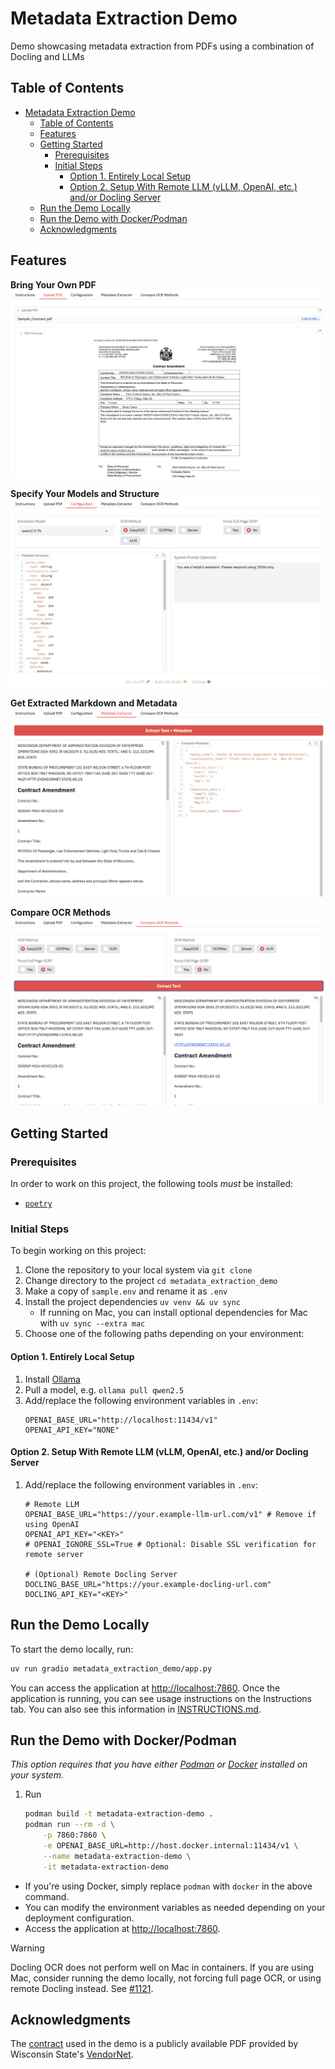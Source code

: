 # Metadata Extraction Demo

Demo showcasing metadata extraction from PDFs using a combination of Docling and LLMs

## Table of Contents

- [Metadata Extraction Demo](#metadata-extraction-demo)
  - [Table of Contents](#table-of-contents)
  - [Features](#features)
  - [Getting Started](#getting-started)
    - [Prerequisites](#prerequisites)
    - [Initial Steps](#initial-steps)
      - [Option 1. Entirely Local Setup](#option-1-entirely-local-setup)
      - [Option 2. Setup With Remote LLM (vLLM, OpenAI, etc.) and/or Docling Server](#option-2-setup-with-remote-llm-vllm-openai-etc-andor-docling-server)
  - [Run the Demo Locally](#run-the-demo-locally)
  - [Run the Demo with Docker/Podman](#run-the-demo-with-dockerpodman)
  - [Acknowledgments](#acknowledgments)

## Features

**Bring Your Own PDF**
![](./docs/images/upload_pdf.png)

**Specify Your Models and Structure**
![](./docs/images/configuration.png)

**Get Extracted Markdown and Metadata**
![](./docs/images/metadata_extractor.png)

**Compare OCR Methods**
![](./docs/images/compare_ocr.png)


## Getting Started

### Prerequisites

In order to work on this project, the following tools *must* be installed:

- [`poetry`](https://python-poetry.org/)

### Initial Steps

To begin working on this project:

1. Clone the repository to your local system via `git clone`
2. Change directory to the project `cd metadata_extraction_demo`
3. Make a copy of `sample.env` and rename it as `.env`
4. Install the project dependencies `uv venv && uv sync`
   - If running on Mac, you can install optional dependencies for Mac with `uv sync --extra mac`
5. Choose one of the following paths depending on your environment:

#### Option 1. Entirely Local Setup

1. Install [Ollama](https://ollama.com/)
2. Pull a model, e.g. `ollama pull qwen2.5`
3. Add/replace the following environment variables in `.env`:
    ```
    OPENAI_BASE_URL="http://localhost:11434/v1"
    OPENAI_API_KEY="NONE"
    ```

#### Option 2. Setup With Remote LLM (vLLM, OpenAI, etc.) and/or Docling Server

1. Add/replace the following environment variables in `.env`:
    ```
    # Remote LLM
    OPENAI_BASE_URL="https://your.example-llm-url.com/v1" # Remove if using OpenAI
    OPENAI_API_KEY="<KEY>"
    # OPENAI_IGNORE_SSL=True # Optional: Disable SSL verification for remote server

    # (Optional) Remote Docling Server
    DOCLING_BASE_URL="https://your.example-docling-url.com"
    DOCLING_API_KEY="<KEY>"
    ```

## Run the Demo Locally

To start the demo locally, run:
```sh
uv run gradio metadata_extraction_demo/app.py
```

You can access the application at [http://localhost:7860](http://localhost:7860).
Once the application is running, you can see usage instructions on the Instructions tab.
You can also see this information in [INSTRUCTIONS.md](./INSTRUCTIONS.md).

## Run the Demo with Docker/Podman
_This option requires that you have either [Podman](https://podman.io/) or [Docker](https://www.docker.com/) installed on your system._

1. Run
    ```bash
    podman build -t metadata-extraction-demo .
    podman run --rm -d \
        -p 7860:7860 \
        -e OPENAI_BASE_URL=http://host.docker.internal:11434/v1 \
        --name metadata-extraction-demo \
        -it metadata-extraction-demo
    ```
  - If you're using Docker, simply replace `podman` with `docker` in the above command.
  - You can modify the environment variables as needed depending on your deployment configuration.
  - Access the application at [http://localhost:7860](http://localhost:7860).

> [!WARNING]  
> Docling OCR does not perform well on Mac in containers. If you are using Mac, consider running the demo locally, not forcing full page OCR, or using remote Docling instead. See [#1121](https://github.com/docling-project/docling/issues/1121).

## Acknowledgments

The [contract](https://vendornet.wi.gov/Contract.aspx?Id=dfa85fb8-c9d5-ee11-904e-00505684483d) used in the demo is a publicly available PDF provided by Wisconsin State's [VendorNet](https://vendornet.wi.gov/).